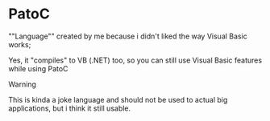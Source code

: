 # PatoC
""Language"" created by me because i didn't liked the way Visual Basic works;

Yes, it "compiles" to VB (.NET) too, so you can still use Visual Basic features while using PatoC

> [!WARNING]  
> This is kinda a joke language and should not be used to actual big applications, but i think it still usable.
